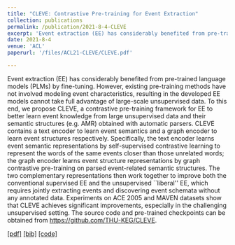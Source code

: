 ```yaml
---
title: "CLEVE: Contrastive Pre-training for Event Extraction"
collection: publications
permalink: /publication/2021-8-4-CLEVE
excerpt: 'Event extraction (EE) has considerably benefited from pre-trained language models (PLMs) by fine-tuning. However, existing pre-training methods have not involved modeling event characteristics, resulting in the developed EE models cannot take full advantage of large-scale unsupervised data. To this end, we propose CLEVE, a contrastive pre-training framework for EE to better learn event knowledge from large unsupervised data and their semantic structures (e.g. AMR) obtained with automatic parsers. CLEVE contains a text encoder to learn event semantics and a graph encoder to learn event structures respectively. Specifically, the text encoder learns event semantic representations by self-supervised contrastive learning to represent the words of the same events closer than those unrelated words; the graph encoder learns event structure representations by graph contrastive pre-training on parsed event-related semantic structures. The two complementary representations then work together to improve both the conventional supervised EE and the unsupervised ``liberal'' EE, which requires jointly extracting events and discovering event schemata without any annotated data. Experiments on ACE 2005 and MAVEN datasets show that CLEVE achieves significant improvements, especially in the challenging unsupervised setting. The source code and pre-trained checkpoints can be obtained from https://github.com/THU-KEG/CLEVE.'
date: 2021-8-4
venue: 'ACL'
paperurl: '/files/ACL21-CLEVE/CLEVE.pdf'

---
```

Event extraction (EE) has considerably benefited from pre-trained language models (PLMs) by fine-tuning. However, existing pre-training methods have not involved modeling event characteristics, resulting in the developed EE models cannot take full advantage of large-scale unsupervised data. To this end, we propose CLEVE, a contrastive pre-training framework for EE to better learn event knowledge from large unsupervised data and their semantic structures (e.g. AMR) obtained with automatic parsers. CLEVE contains a text encoder to learn event semantics and a graph encoder to learn event structures respectively. Specifically, the text encoder learns event semantic representations by self-supervised contrastive learning to represent the words of the same events closer than those unrelated words; the graph encoder learns event structure representations by graph contrastive pre-training on parsed event-related semantic structures. The two complementary representations then work together to improve both the conventional supervised EE and the unsupervised ``liberal'' EE, which requires jointly extracting events and discovering event schemata without any annotated data. Experiments on ACE 2005 and MAVEN datasets show that CLEVE achieves significant improvements, especially in the challenging unsupervised setting. The source code and pre-trained checkpoints can be obtained from https://github.com/THU-KEG/CLEVE.

[[pdf]](/files/ACL21-CLEVE/CLEVE.pdf)
[[bib]](/files/ACL21-CLEVE/CLEVE.bib)
[[code]](https://github.com/THU-KEG/CLEVE)